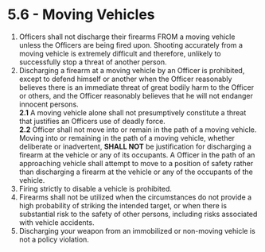 # 5.6 - Moving Vehicles

1. Officers shall not discharge their firearms FROM a moving vehicle unless the Officers are being fired upon. Shooting accurately from a moving vehicle is extremely difficult and therefore, unlikely to successfully stop a threat of another person.
2. Discharging a firearm at a moving vehicle by an Officer is prohibited, except to defend himself or another when the Officer reasonably believes there is an immediate threat of great bodily harm to the Officer or others, and the Officer reasonably believes that he will not endanger innocent persons. \
   **2.1** A moving vehicle alone shall not presumptively constitute a threat that justifies an Officers use of deadly force. \
   **2.2** Officer shall not move into or remain in the path of a moving vehicle. Moving into or remaining in the path of a moving vehicle, whether deliberate or inadvertent, **SHALL NOT** be justification for discharging a firearm at the vehicle or any of its occupants. A Officer in the path of an approaching vehicle shall attempt to move to a position of safety rather than discharging a firearm at the vehicle or any of the occupants of the vehicle.
3. Firing strictly to disable a vehicle is prohibited.
4. Firearms shall not be utilized when the circumstances do not provide a high probability of striking the intended target, or when there is substantial risk to the safety of other persons, including risks associated with vehicle accidents.
5. Discharging your weapon from an immobilized or non-moving vehicle is not a policy violation.
